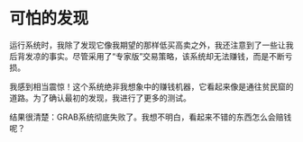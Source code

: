# 可怕的发现

运行系统时，我除了发现它像我期望的那样低买高卖之外，我还注意到了一些让我后背发凉的事实。尽管采用了“专家版”交易策略，该系统却无法赚钱，而是不断亏损。

我感到相当震惊！这个系统绝非我想象中的赚钱机器，它看起来像是通往贫民窟的道路。为了确认最初的发现，我进行了更多的测试。

结果很清楚：GRAB系统彻底失败了。我想不明白，看起来不错的东西怎么会赔钱呢？